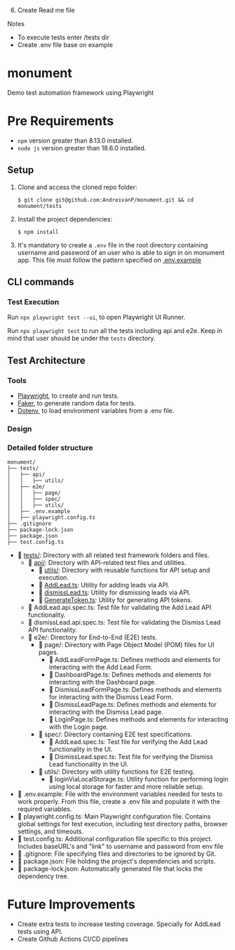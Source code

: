 
6. Create Read me file



Notes

* To execute tests enter /tests dir
* Create .env file base on example



# monument
Demo test automation framework using Playwright

# Pre Requirements
- `npm` version greater than 8.13.0 installed.
- `node js` version greater than 18.6.0 installed.

## Setup

1. Clone and access the cloned repo folder:

    `$ git clone git@github.com:AndreivanP/monument.git && cd monument/tests`

2. Install the project dependencies:

    `$ npm install`

3. It's mandatory to create a `.env` file in the root directory containing username and password of an user who is able to sign in on monument app. This file must follow the pattern specified on [.env.example](.env.example)

## CLI commands
### Test Execution

Run `npx playwright test --ui`, to open Playwright UI Runner.

Run `npx playwright test` to run all the tests including api and e2e. Keep in mind that user should be under the `tests` directory.

## Test Architecture
### Tools

* [Playwright][test-tool], to create and run tests.
* [Faker][data-tool], to generate random data for tests.
* [Dotenv][env-tool], to load environment variables from a .env file.

### Design


### Detailed folder structure

```
monument/
├── tests/
│   ├── api/
│   │   ├── utils/
│   ├── e2e/
│   │   ├── page/
│   │   ├── spec/
│   │   ├── utils/
│   ├── .env.example
│   ├── playwright.config.ts
├── .gitignore
├── package-lock.json
├── package.json
├── test.config.ts

```
- :file_folder: [tests/](../tests): Directory with all related test framework folders and files.
    - :file_folder: [api/](tests/api/): Directory with API-related test files and utilities.
        - :file_folder: [utils/](tests/api/utils/): Directory with reusable functions for API setup and execution.
        - :page_with_curl: [AddLead.ts](tests/api/utils/AddLead.ts): Utility for adding leads via API.
        - :page_with_curl: [dismissLead.ts](tests/api/utils/dismissLead.ts): Utility for dismissing leads via API.
        - :page_with_curl: [GenerateToken.ts](tests/api/utils/GenerateToken.ts): Utility for generating API tokens.
    - :page_with_curl: AddLead.api.spec.ts: Test file for validating the Add Lead API functionality.
    - :page_with_curl: dismissLead.api.spec.ts: Test file for validating the Dismiss Lead API functionality.
    - :file_folder: e2e/: Directory for End-to-End (E2E) tests.
        - :file_folder: page/: Directory with Page Object Model (POM) files for UI pages.
            - :page_with_curl: AddLeadFormPage.ts: Defines methods and elements for interacting with the Add Lead Form.
            - :page_with_curl: DashboardPage.ts: Defines methods and elements for interacting with the Dashboard page.
            - :page_with_curl: DismissLeadFormPage.ts: Defines methods and elements for interacting with the Dismiss Lead Form.
            - :page_with_curl: DismissLeadPage.ts: Defines methods and elements for interacting with the Dismiss Lead page.
            - :page_with_curl: LoginPage.ts: Defines methods and elements for interacting with the Login page.
        - :file_folder: spec/: Directory containing E2E test specifications.
            - :page_with_curl: AddLead.spec.ts: Test file for verifying the Add Lead functionality in the UI.
            - :page_with_curl: DismissLead.spec.ts: Test file for verifying the Dismiss Lead functionality in the UI.
        - :file_folder: utils/: Directory with utility functions for E2E testing.
            - :page_with_curl: loginViaLocalStorage.ts: Utility function for performing login using local storage for faster and more reliable setup.
- :page_with_curl: .env.example: File with the environment variables needed for tests to work properly. From this file, create a .env file and populate it with the required variables.
- :page_with_curl: playwright.config.ts: Main Playwright configuration file. Contains global settings for test execution, including test directory paths, browser settings, and timeouts.
- :page_with_curl: test.config.ts: Additional configuration file specific to this project. Includes baseURL's and "link" to username and password from env file
- :page_with_curl: .gitignore: File specifying files and directories to be ignored by Git.
- :page_with_curl: package.json: File holding the project's dependencies and scripts.
- :page_with_curl: package-lock.json: Automatically generated file that locks the dependency tree.

# Future Improvements

- Create extra tests to increase testing coverage. Specially for AddLead tests using API.
- Create Github Actions CI/CD pipelines

<!-- Links list -->
[test-tool]: https://playwright.dev/
[data-tool]: https://www.npmjs.com/package/@faker-js/faker
[env-tool]: https://www.npmjs.com/package/dotenv
